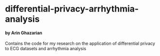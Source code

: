 # differential-privacy-arrhythmia-analysis
#### by Arin Ghazarian

Contains the code for my research on the application of differential privacy to ECG datasets and arrhythmia analysis
